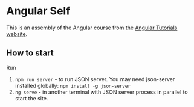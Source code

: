 # Angular Self

This is an assembly of the Angular course from 
the [Angular Tutorials website](https://angular.dev/tutorials).

## How to start

Run

1. `npm run server` - to run JSON server. 
    You may need json-server installed globally: `npm install -g json-server`
1. `ng serve` - in another terminal with JSON server process in parallel to start the site.
